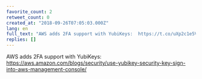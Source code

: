 ```yaml
---
favorite_count: 2
retweet_count: 0
created_at: "2018-09-26T07:05:03.000Z"
lang: en
full_text: "AWS adds 2FA support with YubiKeys:  https://t.co/uXp2c1e5V1"
replies: []
---
```


AWS adds 2FA support with YubiKeys:
<https://aws.amazon.com/blogs/security/use-yubikey-security-key-sign-into-aws-management-console/>
